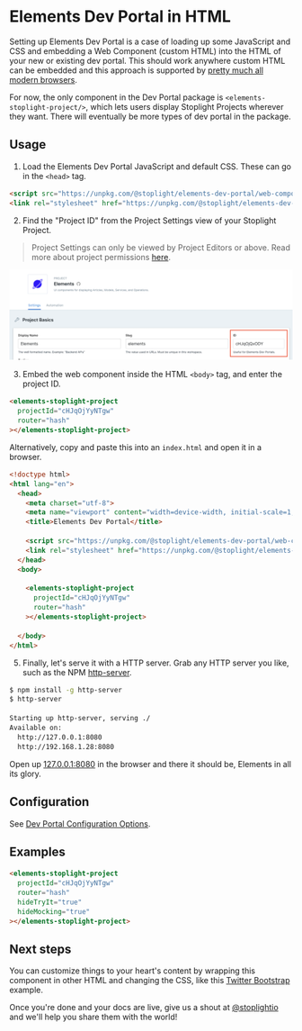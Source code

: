 # Elements Dev Portal in HTML

Setting up Elements Dev Portal is a case of loading up some JavaScript and CSS and embedding a Web Component (custom HTML) into the HTML of your new or existing dev portal. This should work anywhere custom HTML can be embedded and this approach is supported by [pretty much all modern browsers](https://caniuse.com/custom-elementsv1).

For now, the only component in the Dev Portal package is `<elements-stoplight-project/>`, which lets users display Stoplight Projects wherever they want. There will eventually be more types of dev portal in the package. 

## Usage

1. Load the Elements Dev Portal JavaScript and default CSS. These can go in the `<head>` tag.
  
```html
<script src="https://unpkg.com/@stoplight/elements-dev-portal/web-components.min.js"></script>
<link rel="stylesheet" href="https://unpkg.com/@stoplight/elements-dev-portal/styles.min.css">  
```

2. Find the "Project ID" from the Project Settings view of your Stoplight Project.

> Project Settings can only be viewed by Project Editors or above. Read more about project permissions [here](https://meta.stoplight.io/docs/platform/ZG9jOjg1NjcyNzE-manage-project-access#project-roles).

![The project ID can be found on the Project Settings page in a text box after Display Name and Slug](../../images/projectId.png)

3. Embed the web component inside the HTML `<body>` tag, and enter the project ID.

```html
<elements-stoplight-project
  projectId="cHJqOjYyNTgw"
  router="hash"
></elements-stoplight-project>
```

Alternatively, copy and paste this into an `index.html` and open it in a browser.

```html
<!doctype html>
<html lang="en">
  <head>
    <meta charset="utf-8">
    <meta name="viewport" content="width=device-width, initial-scale=1, shrink-to-fit=no">
    <title>Elements Dev Portal</title>
  
    <script src="https://unpkg.com/@stoplight/elements-dev-portal/web-components.min.js"></script>
    <link rel="stylesheet" href="https://unpkg.com/@stoplight/elements-dev-portal/styles.min.css">
  </head>
  <body>

    <elements-stoplight-project
      projectId="cHJqOjYyNTgw"
      router="hash"
    ></elements-stoplight-project>

  </body>
</html>
```

5. Finally, let's serve it with a HTTP server. Grab any HTTP server you like, such as the NPM [http-server](https://www.npmjs.com/package/http-server).

```bash
$ npm install -g http-server
$ http-server

Starting up http-server, serving ./
Available on:
  http://127.0.0.1:8080
  http://192.168.1.28:8080
```

Open up [127.0.0.1:8080](http://127.0.0.1:8080) in the browser and there it should be, Elements in all its glory.

## Configuration

See [Dev Portal Configuration Options](dev-portal-options.md). 

## Examples

<!-- title: Hiding Try It and Mocking -->

```html
<elements-stoplight-project
  projectId="cHJqOjYyNTgw"
  router="hash"
  hideTryIt="true"
  hideMocking="true"
></elements-stoplight-project>
```

## Next steps

You can customize things to your heart's content by wrapping this component in other HTML and changing the CSS, like this [Twitter Bootstrap](https://github.com/stoplightio/elements/blob/main/examples/bootstrap/project.html) example.

Once you're done and your docs are live, give us a shout at [@stoplightio](https://twitter.com/stoplightio) and we'll help you share them with the world!
